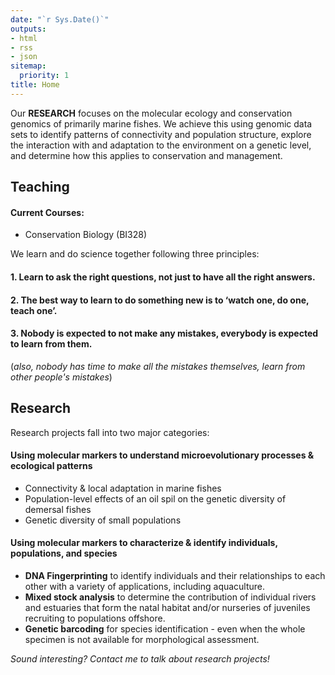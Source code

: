 ```yaml
---
date: "`r Sys.Date()`"
outputs:
- html
- rss
- json
sitemap:
  priority: 1
title: Home
---
```

Our **RESEARCH** focuses on the molecular ecology and conservation genomics of primarily marine fishes. We achieve this using genomic data sets to identify patterns of connectivity and population structure, explore the interaction with and adaptation to the environment on a genetic level, and determine how this applies to conservation and management. 

## Teaching

#### **Current Courses**:

* Conservation Biology (BI328)


We learn and do science together following three principles:

#### 1. Learn to ask the right questions, not just to have all the right answers.

#### 2. The best way to learn to do something new is to ‘watch one, do one, teach one’.

#### 3. Nobody is expected to not make any mistakes, everybody is expected to learn from them.

(*also, nobody has time to make all the mistakes themselves, learn from other people's mistakes*)

## Research

Research projects fall into two major categories:

#### Using **molecular markers** to understand **microevolutionary processes** & **ecological patterns**
* Connectivity & local adaptation in marine fishes
* Population-level effects of an oil spil on the genetic diversity of demersal fishes
* Genetic diversity of small populations

  
#### Using **molecular markers** to characterize & identify **individuals**, **populations**, and **species**

* **DNA Fingerprinting** to identify individuals and their relationships to each other with a variety of applications, including aquaculture.
* **Mixed stock analysis** to determine the contribution of individual rivers and estuaries that form the natal habitat and/or nurseries of juveniles recruiting to populations offshore.
* **Genetic barcoding** for species identification - even when the whole specimen is not available for morphological assessment.
    
*Sound interesting? Contact me to talk about research projects!*